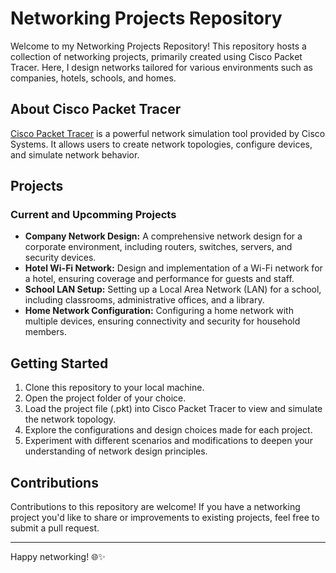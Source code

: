 # Networking Projects Repository

Welcome to my Networking Projects Repository! This repository hosts a collection of networking projects, primarily created using Cisco Packet Tracer. Here, I design networks tailored for various environments such as companies, hotels, schools, and homes. 

## About Cisco Packet Tracer
[Cisco Packet Tracer](https://www.netacad.com/courses/packet-tracer) is a powerful network simulation tool provided by Cisco Systems. It allows users to create network topologies, configure devices, and simulate network behavior. 

## Projects
### Current and Upcomming Projects
- **Company Network Design:** A comprehensive network design for a corporate environment, including routers, switches, servers, and security devices.
- **Hotel Wi-Fi Network:** Design and implementation of a Wi-Fi network for a hotel, ensuring coverage and performance for guests and staff.
- **School LAN Setup:** Setting up a Local Area Network (LAN) for a school, including classrooms, administrative offices, and a library.
- **Home Network Configuration:** Configuring a home network with multiple devices, ensuring connectivity and security for household members.


## Getting Started
1. Clone this repository to your local machine.
2. Open the project folder of your choice.
3. Load the project file (.pkt) into Cisco Packet Tracer to view and simulate the network topology.
4. Explore the configurations and design choices made for each project.
5. Experiment with different scenarios and modifications to deepen your understanding of network design principles.

## Contributions
Contributions to this repository are welcome! If you have a networking project you'd like to share or improvements to existing projects, feel free to submit a pull request.


---

Happy networking! 🌐✨
